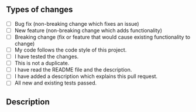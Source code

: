 ## Types of changes
<!--- What types of changes does your code introduce? Put an `x` in all the boxes that apply: -->
- [ ] Bug fix (non-breaking change which fixes an issue)
- [ ] New feature (non-breaking change which adds functionality)
- [ ] Breaking change (fix or feature that would cause existing functionality to change)
- [ ] My code follows the code style of this project.
- [ ] I have tested the changes.
- [ ] This is not a duplicate.
- [ ] I have read the README file and the description.
- [ ] I have added a description which explains this pull request.
- [ ] All new and existing tests passed.

## Description
<!--- What types of changes does your code introduce? Write a detailed description: -->
